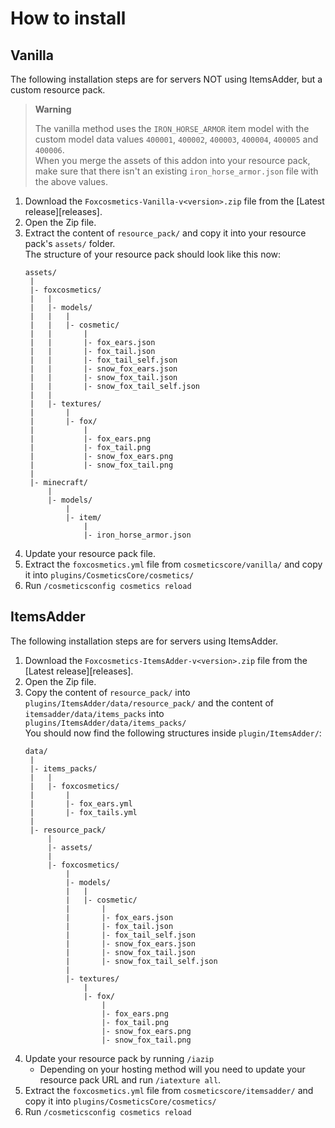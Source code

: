 # How to install

## Vanilla

The following installation steps are for servers NOT using ItemsAdder, but a custom resource pack.  

> **Warning**
> 
> The vanilla method uses the `IRON_HORSE_ARMOR` item model with the custom model data values `400001`, `400002`, `400003`, `400004`, `400005` and `400006`.  
> When you merge the assets of this addon into your resource pack, make sure that there isn't an existing `iron_horse_armor.json` file with the above values.

1. Download the `Foxcosmetics-Vanilla-v<version>.zip` file from the [Latest release][releases].
2. Open the Zip file.
3. Extract the content of `resource_pack/` and copy it into your resource pack's `assets/` folder.  
    The structure of your resource pack should look like this now:  
    ```
    assets/
     |
     |- foxcosmetics/
     |   |
     |   |- models/
     |   |   |
     |   |   |- cosmetic/
     |   |       |
     |   |       |- fox_ears.json
     |   |       |- fox_tail.json
     |   |       |- fox_tail_self.json
     |   |       |- snow_fox_ears.json
     |   |       |- snow_fox_tail.json
     |   |       |- snow_fox_tail_self.json
     |   |
     |   |- textures/
     |       |
     |       |- fox/
     |           |
     |           |- fox_ears.png
     |           |- fox_tail.png
     |           |- snow_fox_ears.png
     |           |- snow_fox_tail.png
     |
     |- minecraft/
         |
         |- models/
             |
             |- item/
                 |
                 |- iron_horse_armor.json
    ```
4. Update your resource pack file.
5. Extract the `foxcosmetics.yml` file from `cosmeticscore/vanilla/` and copy it into `plugins/CosmeticsCore/cosmetics/`
6. Run `/cosmeticsconfig cosmetics reload`

## ItemsAdder

The following installation steps are for servers using ItemsAdder.

1. Download the `Foxcosmetics-ItemsAdder-v<version>.zip` file from the [Latest release][releases].
2. Open the Zip file.
3. Copy the content of `resource_pack/` into `plugins/ItemsAdder/data/resource_pack/` and the content of `itemsadder/data/items_packs` into `plugins/ItemsAdder/data/items_packs/`  
    You should now find the following structures inside `plugin/ItemsAdder/`:  
    ```
    data/
     |
     |- items_packs/
     |   |
     |   |- foxcosmetics/
     |       |
     |       |- fox_ears.yml
     |       |- fox_tails.yml
     |
     |- resource_pack/
         |
         |- assets/
         |
         |- foxcosmetics/
             |
             |- models/
             |   |
             |   |- cosmetic/
             |       |
             |       |- fox_ears.json
             |       |- fox_tail.json
             |       |- fox_tail_self.json
             |       |- snow_fox_ears.json
             |       |- snow_fox_tail.json
             |       |- snow_fox_tail_self.json
             |
             |- textures/
                 |
                 |- fox/
                     |
                     |- fox_ears.png
                     |- fox_tail.png
                     |- snow_fox_ears.png
                     |- snow_fox_tail.png
    ```
4. Update your resource pack by running `/iazip`
    - Depending on your hosting method will you need to update your resource pack URL and run `/iatexture all`.
5. Extract the `foxcosmetics.yml` file from `cosmeticscore/itemsadder/` and copy it into `plugins/CosmeticsCore/cosmetics/`
6. Run `/cosmeticsconfig cosmetics reload`